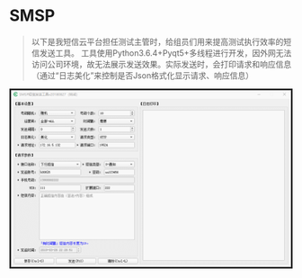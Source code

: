 # SMSP
> 以下是我短信云平台担任测试主管时，给组员们用来提高测试执行效率的短信发送工具。
工具使用Python3.6.4+Pyqt5+多线程进行开发，因外网无法访问公司环境，故无法展示发送效果。实际发送时，会打印请求和响应信息（通过“日志美化”来控制是否Json格式化显示请求、响应信息）

![短信测试工具演示](https://raw.githubusercontent.com/yaohongyi/picture/master/smsp_demo.gif)

